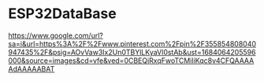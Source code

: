 # ESP32DataBase
https://www.google.com/url?sa=i&url=https%3A%2F%2Fwww.pinterest.com%2Fpin%2F355854808040947435%2F&psig=AOvVaw3Ix2Un0TBYlLKyaVl0stAb&ust=1684064205596000&source=images&cd=vfe&ved=0CBEQjRxqFwoTCMiIiKqc8v4CFQAAAAAdAAAAABAT
